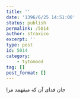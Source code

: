 ```yaml
---
title: ''
date: '1396/6/25 14:51:00'
status: publish
permalink: /5014
author: straxico
excerpt: ''
type: post
id: 5014
category:
    - tytomood
tag: []
post_format: []
---
```

جان فدای آن که میفهمد مرا